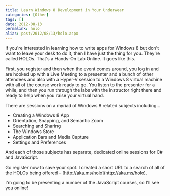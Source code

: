 ```yaml
---
title: Learn Windows 8 Development in Your Underwear
categories: [Other]
tags: []
date: 2012-08-13
permalink: holo
alias: post/2012/08/13/holo.aspx
---
```


If you&#39;re interested in learning how to write apps for Windows 8 but don&#39;t want to leave your desk to do it, then I have just the thing for you. They&#39;re called HOLOs. That&#39;s a Hands-On Lab Online. It goes like this.

First, you register and then when the event comes around, you log in and are hooked up with a Live Meeting to a presenter and a bunch of other attendees and also with a Hyper-V session to a Windows 8 virtual machine with all of the course work ready to go. You listen to the presenter for a while, and then you run through the labs with the instructor right there and ready to help when you raise your virtual hand.

There are sessions on a myriad of Windows 8 related subjects including...

*   Creating a Windows 8 App
*   Orientation, Snapping, and Semantic Zoom
*   Searching and Sharing
*   The Windows Store
*   Application Bars and Media Capture
*   Settings and Preferences

And each of those subjects has separate, dedicated online sessions for C# and JavaScript.

Go register now to save your spot. I created a short URL to a search of all of the HOLOs being offered &ndash; [http://aka.ms/holo](http://aka.ms/holo).

I&#39;m going to be presenting a number of the JavaScript courses, so I&#39;ll see you online!
